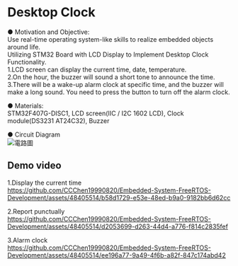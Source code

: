 # Desktop Clock

● Motivation and Objective:   
 Use real-time operating system-like skills to realize embedded objects around life.  
 Utilizing STM32 Board with LCD Display to Implement Desktop Clock Functionality.  
1.LCD screen can display the current time, date, temperature.  
2.On the hour, the buzzer will sound a short tone to announce the time.  
3.There will be a wake-up alarm clock at specific time, and the buzzer will make a long sound. You need to press the button to turn off the alarm clock.  

● Materials:  
STM32F407G-DISC1, LCD screen(IIC / I2C 1602 LCD), Clock module(DS3231 AT24C32), Buzzer

● Circuit Diagram  
![電路圖](https://github.com/CCChen19990820/Embedded-System-FreeRTOS-Development/assets/48405514/862b6d4b-dc88-4f79-a653-13e9d938d376)

## Demo video  
1.Display the current time  
https://github.com/CCChen19990820/Embedded-System-FreeRTOS-Development/assets/48405514/b58d1729-e53e-48ed-b9a0-9182bb6d62cc

2.Report punctually  
https://github.com/CCChen19990820/Embedded-System-FreeRTOS-Development/assets/48405514/d2053699-d263-44d4-a776-f814c2835fef

3.Alarm clock  
https://github.com/CCChen19990820/Embedded-System-FreeRTOS-Development/assets/48405514/ee196a77-9a49-4f6b-a82f-847c174abd42

